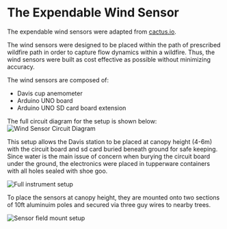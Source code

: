 # The Expendable Wind Sensor

The expendable wind sensors were adapted from [cactus.io](http://cactus.io/hookups/weather/anemometer/davis/hookup-arduino-to-davis-anemometer).

The wind sensors were designed to be placed within the path of prescribed wildfire path in order to capture flow dynamics within a wildfire. Thus, the wind sensors were built as cost effective as possible without minimizing accuracy.

The wind sensors are composed of: 
- Davis cup anemometer
- Arduino UNO board 
- Arduino UNO SD card board extension

The full circuit diagram for the setup is shown below:
![Wind Sensor Circuit Diagram](/pics/circuit_diagram.png)

This setup allows the Davis station to be placed at canopy height (4-6m) with the circuit board and sd card buried beneath ground for safe keeping. Since water is the main issue of concern when burying the circuit board under the ground, the electronics were placed in tupperware containers with all holes sealed with shoe goo.


![Full instrument setup](/pics/expendable_sensors.jpg)

To place the sensors at canopy height, they are mounted onto two sections of 10ft aluminuim poles and secured via three guy wires to nearby trees. 

![Sensor field mount setup](/pics/field_setup.png)
